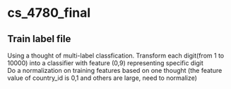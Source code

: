 # cs_4780_final
## Train label file
Using a thought of multi-label classfication. Transform each digit(from 1 to 10000) into a classifier with feature (0,9) representing specific digit \
Do a normalization on training features based on one thought (the feature value of country_id is 0,1 and others are large, need to normalize)
